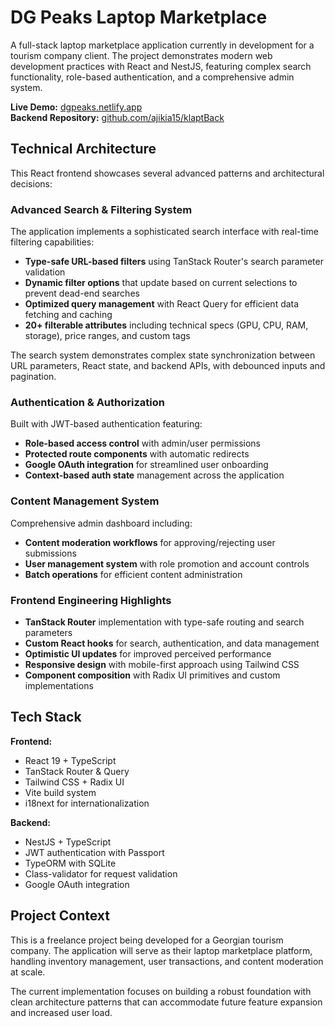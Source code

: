# DG Peaks Laptop Marketplace

A full-stack laptop marketplace application currently in development for a tourism company client. The project demonstrates modern web development practices with React and NestJS, featuring complex search functionality, role-based authentication, and a comprehensive admin system.

**Live Demo:** [dgpeaks.netlify.app](https://dgpeaks.netlify.app/)  
**Backend Repository:** [github.com/ajikia15/klaptBack](https://github.com/ajikia15/klaptBack)

## Technical Architecture

This React frontend showcases several advanced patterns and architectural decisions:

### Advanced Search & Filtering System

The application implements a sophisticated search interface with real-time filtering capabilities:

- **Type-safe URL-based filters** using TanStack Router's search parameter validation
- **Dynamic filter options** that update based on current selections to prevent dead-end searches
- **Optimized query management** with React Query for efficient data fetching and caching
- **20+ filterable attributes** including technical specs (GPU, CPU, RAM, storage), price ranges, and custom tags

The search system demonstrates complex state synchronization between URL parameters, React state, and backend APIs, with debounced inputs and pagination.

### Authentication & Authorization

Built with JWT-based authentication featuring:

- **Role-based access control** with admin/user permissions
- **Protected route components** with automatic redirects
- **Google OAuth integration** for streamlined user onboarding
- **Context-based auth state** management across the application

### Content Management System

Comprehensive admin dashboard including:

- **Content moderation workflows** for approving/rejecting user submissions
- **User management system** with role promotion and account controls
- **Batch operations** for efficient content administration

### Frontend Engineering Highlights

- **TanStack Router** implementation with type-safe routing and search parameters
- **Custom React hooks** for search, authentication, and data management
- **Optimistic UI updates** for improved perceived performance
- **Responsive design** with mobile-first approach using Tailwind CSS
- **Component composition** with Radix UI primitives and custom implementations

## Tech Stack

**Frontend:**

- React 19 + TypeScript
- TanStack Router & Query
- Tailwind CSS + Radix UI
- Vite build system
- i18next for internationalization

**Backend:**

- NestJS + TypeScript
- JWT authentication with Passport
- TypeORM with SQLite
- Class-validator for request validation
- Google OAuth integration

## Project Context

This is a freelance project being developed for a Georgian tourism company. The application will serve as their laptop marketplace platform, handling inventory management, user transactions, and content moderation at scale.

The current implementation focuses on building a robust foundation with clean architecture patterns that can accommodate future feature expansion and increased user load.
